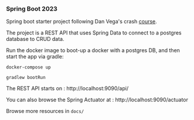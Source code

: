 ### Spring Boot 2023

Spring boot starter project following Dan Vega's crash [course](https://www.youtube.com/watch?v=UgX5lgv4uVM&t=8320s&ab_channel=DanVega).

The project is a REST API that uses Spring Data to connect to a postgres database to CRUD data.

Run the docker image to boot-up a docker with a postgres DB, and then start the app via gradle:
```
docker-compose up

gradlew bootRun
```

The REST API starts on : http://localhost:9090/api/

You can also browse the Spring Actuator at : http://localhost:9090/actuator 

Browse more resources in `docs/`